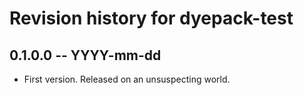 # Revision history for dyepack-test

## 0.1.0.0 -- YYYY-mm-dd

* First version. Released on an unsuspecting world.
